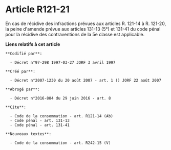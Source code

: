 # Article R121-21

En cas de récidive des infractions prévues aux articles R. 121-14 à R. 121-20, la peine d'amende prévue aux articles 131-13
(5°) et 131-41 du code pénal pour la récidive des contraventions de la 5e classe est applicable.

**Liens relatifs à cet article**

	**Codifié par**:

	  - Décret n°97-298 1997-03-27 JORF 3 avril 1997

	**Créé par**:

	  - Décret n°2007-1230 du 20 août 2007 - art. 1 () JORF 22 août 2007

	**Abrogé par**:

	  - Décret n°2016-884 du 29 juin 2016 - art. 8

	**Cite**:

	  - Code de la consommation - art. R121-14 (Ab)
	  - Code pénal - art. 131-13
	  - Code pénal - art. 131-41

	**Nouveaux textes**:

	  - Code de la consommation - art. R242-15 (V)
